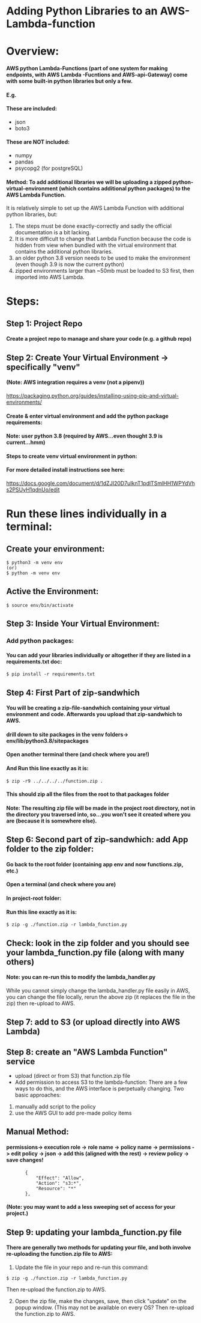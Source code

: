# Adding Python Libraries to an AWS-Lambda-function

# Overview: 
#### AWS python Lambda-Functions (part of one system for making endpoints, with AWS Lambda -Fucntions and AWS-api-Gateway) come with some built-in python libraries but only a few. 
#### E.g. 

####  These are included:
- json
- boto3

#### These are NOT included:
- numpy
- pandas
- psycopg2 (for postgreSQL)

#### Method: To add additional libraries we will be uploading a zipped python-virtual-environment (which contains additional python packages) to the AWS Lambda Function.

It is relatively simple to set up the AWS Lambda Function with additional python libraries, but:
1. The steps must be done exactly-correctly and sadly the official documentation is a bit lacking.
2. It is more difficult to change that Lambda Function because the code is hidden from view when bundled with the virtual environment that contains the additional python libraries.
3. an older python 3.8 version needs to be used to make the environment (even though 3.9 is now the current python)
4. zipped environments larger than ~50mb must be loaded to S3 first, then imported into AWS Lambda. 

# Steps:

## Step 1: Project Repo 
#### Create a project repo to manage and share your code (e.g. a github repo)

## Step 2: Create Your Virtual Environment -> specifically "venv"
#### (Note: AWS integration requires a venv (not a pipenv))
https://packaging.python.org/guides/installing-using-pip-and-virtual-environments/

#### Create & enter virtual environment and add the python package requirements:
#### Note: user python 3.8 (required by AWS...even thought 3.9 is current...hmm)

#### Steps to create venv virtual environment in python:
#### For more detailed install instructions see here:
https://docs.google.com/document/d/1dZJI20D7uIknT1pdlTSmlHH1WPYdVhs2PSUyH1qdnUo/edit

# Run these lines individually in a terminal:

## Create your environment:
```
$ python3 -m venv env
(or)
$ python -m venv env
```
## Active the Environment:
```
$ source env/bin/activate
```

## Step 3: Inside Your Virtual Environment: 
### Add python packages:
#### You can add your libraries individually or altogether if they are listed in a requirements.txt doc:

```
$ pip install -r requirements.txt
```

## Step 4: First Part of zip-sandwhich
#### You will be creating a zip-file-sandwhich containing your virtual environment and code. Afterwards you upload that zip-sandwhich to AWS.

#### drill down to site packages in the venv folders-> env/lib/python3.8/sitepackages
#### Open another terminal there (and check where you are!)
#### And Run this line exactly as it is: 

```
$ zip -r9 ../../../../function.zip .
```
#### This should zip all the files from the root to that packages folder
#### Note: The resulting zip file will be made in the project root directory, not in the directory you traversed into, so...you won't see it created where you are (because it is somewhere else). 

## Step 6: Second part of zip-sandwhich: add App folder to the zip folder: 

#### Go back to the root folder (containing app env and now functions.zip, etc.)
#### Open a terminal (and check where you are)
#### In project-root folder: 
#### Run this line exactly as it is: 

```
$ zip -g ./function.zip -r lambda_function.py
```

## Check: look in the zip folder and you should see your lambda_function.py file (along with many others)

#### Note: you can re-run this to modify the lambda_handler.py
While you cannot simply change the lambda_handler.py file easily in AWS, you can change the file locally, rerun the above zip (it replaces the file in the zip) then re-upload to AWS. 

## Step 7: add to S3 (or upload directly into AWS Lambda)

## Step 8: create an "AWS Lambda Function" service
- upload (direct or from S3) that function.zip file
- Add permission to access S3 to the lambda-function:
There are a few ways to do this, and the AWS interface is perpetually changing. 
Two basic approaches:
1. manually add script to the policy
2. use the AWS GUI to add pre-made policy items

## Manual Method:
#### permissions-> execution role -> role name -> policy name -> permissions -> edit policy -> json -> add this (aligned with the rest) -> review policy -> save changes!
```
       {
           "Effect": "Allow",
           "Action": "s3:*",
           "Resource": "*"
       },
```
#### (Note: you may want to add a less sweeping set of access for your project.)


## Step 9: updating your lambda_function.py file
#### There are generally two methods for updating your file, and both involve re-uploading the function.zip file to AWS:
1. Update the file in your repo and re-run this command:
```
$ zip -g ./function.zip -r lambda_function.py
```
Then re-upload the function.zip to AWS.

2. Open the zip file, make the changes, save, then click "update" on the popup window. (This may not be available on every OS?
Then re-upload the function.zip to AWS.





